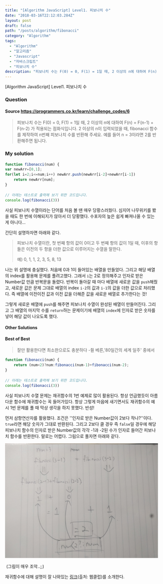 ```yaml
---
title: "[Algorithm JavaScript] Level1. 피보나치 수"
date: "2018-03-16T22:12:03.284Z"
layout: post
draft: false
path: "/posts/algorithm/fibonacci"
category: "Algorithm"
tags:
  - "Algorithm"
  - "알고리즘"
  - "Javascript"
  - "자바스크립트"
  - "피보나치 수"
description: "피보나치 수는 F(0) = 0, F(1) = 1일 때, 2 이상의 n에 대하여 F(n) = F(n-1) + F(n-2) 가 적용되는 점화식입니다. 2 이상의 n이 입력되었을 때, fibonacci 함수를 제작하여 n번째 피보나치 수를 반환해 주세요."
---
```


[Algorithm JavaScript] Level1. 피보나치 수

### Question

#### Source https://programmers.co.kr/learn/challenge_codes/6

> 피보나치 수는 F(0) = 0, F(1) = 1일 때, 2 이상의 n에 대하여 F(n) = F(n-1) + F(n-2) 가 적용되는 점화식입니다. 2 이상의 n이 입력되었을 때, fibonacci 함수를 제작하여 n번째 피보나치 수를 반환해 주세요. 예를 들어 n = 3이라면 2를 반환해주면 됩니다.

### My solution

```javascript
function fibonacci(num) {
var newArr=[0,1];
for(let i=2;i<=num;i++) newArr.push(newArr[i-2]+newArr[i-1])
    return newArr[num];
}

// 아래는 테스트로 출력해 보기 위한 코드입니다.
console.log(fibonacci(3))
```

사실 피보나치 수열이라는 단어를 처음 볼 땐 매우 당황스러웠다. 심지어 나무위키를 봤을 때도 한 번에 이해되지가 않아서 더 당황했다. 수포자의 늪은 쉽게 빠져나올 수 있는게 아니다...

간단히 설명하자면 아래와 같다.

> 피보나치 수열이란, 첫 번째 항의 값이 0이고 두 번째 항의 값이 1일 때, 이후의 항들은 이전의 두 항을 더한 값으로 이루어지는 수열을 말한다.
>
> 예) 0, 1, 1, 2, 3, 5, 8, 13

나는 위 설명에 충실했다. 처음에 0과 1이 들어있는 배열을 만들었다. 그리고 해당 배열의 index를 활용해 문제를 풀려고했다. 그래서 ```i```는 2로 정의해주고 인자로 받은 Number값 만큼 반복문을 돌렸다. 반복이 돌아갈 때 마다 배열에 새로운 값을 ```push```해줬고, 새로운 값은 문제 그대로 배열의 index ```i-2```의 값과 ```i-1```의 값을 더한 값으로 처리했다. 즉 배열에 이전이전 값과 이전 값을 더해준 값을 새로운 배열로 추가한다는 것!

그렇게 새로운 배열에 ```push```를 해주면 피보나치 수열이 완성된 배열이 만들어진다. 그리고 그 배열의 마지막 수를 ```return```하는 문제이기에 배열의 ```index```에 인자로 받은 숫자를 넣어 해당 값이 나오도록 했다.

#### Other Solutions

#### Best of Best

> 잘만 활용한다면 최소한으로도 충분하다 -쥘 베른,'80일간의 세계 일주' 중에서

```javascript
function fibonacci(num) {
    return (num<2)?num:fibonacci(num-1)+fibonacci(num-2);
}

// 아래는 테스트로 출력해 보기 위한 코드입니다.
console.log(fibonacci(3))
```

사실 피보나치 수열 문제는 재귀함수의 1번 예제로 많이 활용된다. 항상 언급했듯이 아름다운 함수에 재귀함수는 꼭 들어가있다. 항상 그렇게 마음에 새기면서도 재귀함수의 예시 1번 문제를 풀 때 막상 생각을 하지 못했다. 반성!

먼저 삼항연산자를 활용했다. 조건은 ''인자로 받은 Number값이 2보다 작나?''이다. ```true```라면 해당 숫자가 그대로 반환된다. 그리고 2보다 클 경우 즉 ```false```일 경우에 해당 피보나치 함수의 인자로 받은 Number값의 각각 -1과 -2된 수가 인자로 들어간 피보나치 함수를 반환한다. 말로는 어렵다. 그림으로 풀자면 아래와 같다.

![fibonacci](./IMG_20180114_212955.jpg)

​									(그림이 매우 조악..;;)

재귀함수에 대해 설명이 잘 나와있는 [링크](http://webclub.tistory.com/72)(출처: 웹클럽)를 소개한다.





